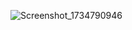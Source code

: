 ![Screenshot_1734790946](https://github.com/user-attachments/assets/6a46c792-ddbe-489b-a94b-7d0681c3afc8)
